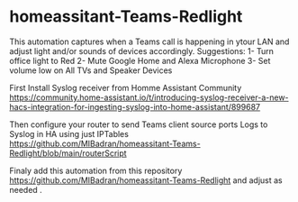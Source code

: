 # homeassitant-Teams-Redlight

This automation captures when a Teams call is happening in ytour LAN and adjust light and/or sounds of devices accordingly.
Suggestions:
  1- Turn office light to Red
  2- Mute Google Home and Alexa Microphone
  3- Set volume low on All TVs and Speaker Devices

First Install Syslog receiver from Homme Assistant Community https://community.home-assistant.io/t/introducing-syslog-receiver-a-new-hacs-integration-for-ingesting-syslog-into-home-assistant/899687

Then configure your router to send Teams client source ports Logs to Syslog in HA using just IPTables https://github.com/MIBadran/homeassitant-Teams-Redlight/blob/main/routerScript

Finaly add this automation from this repository https://github.com/MIBadran/homeassitant-Teams-Redlight  and adjust as needed .


